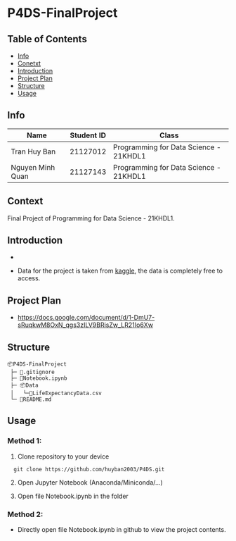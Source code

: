 # P4DS-FinalProject

## Table of Contents

 - [Info](#info)
 - [Conetxt](#context)
 - [Introduction](#introduction)
 - [Project Plan](#project-plan)
 - [Structure](#structure)
 - [Usage](#usage)

## Info

| Name             | Student ID | Class                                | 
|------------------|------------|--------------------------------------|
| Tran Huy Ban     | 21127012   |Programming for Data Science - 21KHDL1|
| Nguyen Minh Quan | 21127143   |Programming for Data Science - 21KHDL1|

## Context

Final Project of Programming for Data Science - 21KHDL1.

## Introduction

-

- Data for the project is taken from [kaggle](https://www.kaggle.com/datasets/kumarajarshi/life-expectancy-who), the data is completely free to access.

## Project Plan

- https://docs.google.com/document/d/1-DmU7-sRuqkwM8OxN_qgs3zILV9BRisZw_LR21Io6Xw

## Structure

```
📦P4DS-FinalProject
 ├─ 📜.gitignore
 ├─ 📜Notebook.ipynb
 ├─ 📦Data
 │   └─📜LifeExpectancyData.csv
 └─ 📜README.md
```

## Usage

### Method 1:

1. Clone repository to your device

```
  git clone https://github.com/huyban2003/P4DS.git
```

2. Open Jupyter Notebook (Anaconda/Miniconda/...)

3. Open file Notebook.ipynb in the folder

### Method 2:

 - Directly open file Notebook.ipynb in github to view the project contents.

